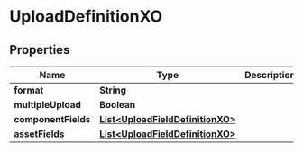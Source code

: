 
# UploadDefinitionXO

## Properties
Name | Type | Description | Notes
------------ | ------------- | ------------- | -------------
**format** | **String** |  |  [optional]
**multipleUpload** | **Boolean** |  |  [optional]
**componentFields** | [**List&lt;UploadFieldDefinitionXO&gt;**](UploadFieldDefinitionXO.md) |  |  [optional]
**assetFields** | [**List&lt;UploadFieldDefinitionXO&gt;**](UploadFieldDefinitionXO.md) |  |  [optional]



